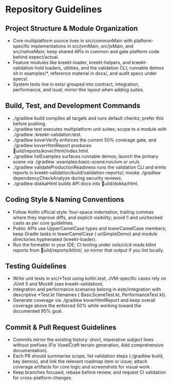 # Repository Guidelines

## Project Structure & Module Organization

- Core multiplatform source lives in src/commonMain with platform-specific implementations in src/jvmMain, src/jsMain,
  and src/nativeMain; keep shared APIs in common and gate platform code behind expect/actual.
- Feature modules like kreekt-loader, kreekt-helpers, and kreekt-validation hold loaders, utilities, and the validation
  CLI; runnable demos sit in examples/*, reference material in docs/, and audit specs under specs/.
- System tests live in ests/ grouped into contract, integration, performance, and isual; mirror this layout when adding
  suites.

## Build, Test, and Development Commands

- ./gradlew build compiles all targets and runs default checks; prefer this before pushing.
- ./gradlew test executes multiplatform unit suites; scope to a module with ./gradlew :kreekt-validation:test.
- ./gradlew koverVerify enforces the current 50% coverage gate, and ./gradlew koverHtmlReport produces
  uild/reports/kover/html/index.html.
- ./gradlew listExamples surfaces runnable demos; launch the primary scene via ./gradlew :examples:basic-scene:runJvm or
  unJs.
- ./gradlew validateProductionReadiness runs the validation CLI and emits reports in
  kreekt-validation/build/validation-reports/; invoke ./gradlew dependencyCheckAnalyze during security reviews.
- ./gradlew dokkaHtml builds API docs into uild/dokka/html.

## Coding Style & Naming Conventions

- Follow Kotlin official style: four-space indentation, trailing commas where they improve diffs, and explicit
  visibility; avoid !! and unchecked casts as per core guidelines.
- Public APIs use UpperCamelCase types and lowerCamelCase members; keep Gradle tasks in lowerCamelCase (
  unSimpleDemo) and module directories hyphenated (kreekt-loader).
- Run the formatter in your IDE; CI tooling under ools/cicd reads ktlint reports from uild/reports/ktlint/, so mirror
  that output if you lint locally.

## Testing Guidelines

- Write unit tests in src/*Test using kotlin.test; JVM-specific cases rely on JUnit 5 and MockK (see kreekt-validation).
- Integration and performance scenarios belong in ests/integration with descriptive *Test.kt filenames (
  BasicSceneTest.kt, PerformanceTest.kt).
- Generate coverage via ./gradlew koverHtmlReport and keep overall coverage above the enforced 50% while working toward
  the documented 95% goal.

## Commit & Pull Request Guidelines

- Commits mirror the existing history: short, imperative subject lines without prefixes (Fix VoxelCraft terrain
  generation, Add comprehensive documentation).
- Each PR should summarise scope, list validation steps (./gradlew build, key demos), and link the relevant roadmap item
  or issue; attach coverage artifacts for core logic and screenshots for visual work.
- Keep branches focused, rebase before review, and request CI validation for cross-platform changes.
